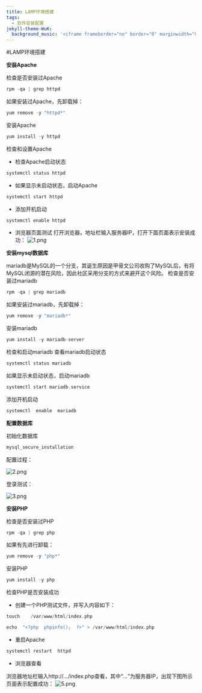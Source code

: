 ```yaml
---
title: LAMP环境搭建
tags:
  - 软件安装配置
jekyll-theme-WuK:
  background_music: '<iframe frameborder="no" border="0" marginwidth="0" marginheight="0" width=100% height=86 src="//music.163.com/outchain/player?type=2&id=27876158&auto=0&height=66"></iframe>'
---
```


#LAMP环境搭建

**安装Apache**

检查是否安装过Apache
```c
rpm -qa | grep httpd
```

如果安装过Apache，先卸载掉：
```c
yum remove -y "httpd*"
```

安装Apache
```c
yum install -y httpd
```

检查和设置Apache
- 检查Apache启动状态

```c
systemctl status httpd
```

- 如果显示未启动状态，启动Apache

```c
systemctl start httpd
```

- 添加开机启动

```c
systemctl enable httpd
```

- 浏览器页面测试
打开浏览器，地址栏输入服务器IP，打开下面页面表示安装成功：
![1.png](https://i.loli.net/2021/04/01/oQsUtxE1fn3pNIq.png)

**安装mysql数据库**

mariadb是MySQL的一个分支，其诞生原因是甲骨文公司收购了MySQL后，有将MySQL闭源的潜在风险，因此社区采用分支的方式来避开这个风险。
检查是否安装过mariadb
```c
rpm -qa | grep mariadb
```

如果安装过mariadb，先卸载掉：
```c
yum remove -y "mariadb*"
```

安装mariadb
```c
yum install -y mariadb-server
```

检查和启动mariadb
查看mariadb启动状态
```c
systemctl status mariadb
```

如果显示未启动状态，启动mariadb
```c
systemctl start mariadb.service
```

添加开机启动
```c
systemctl  enable  mariadb
```

**配置数据库**

初始化数据库
```c
mysql_secure_installation
```

配置过程：

![2.png](https://i.loli.net/2021/04/01/MiojmpVq1eg4rKl.png)

登录测试：

![3.png](https://i.loli.net/2021/04/01/FLCeJtPx7OuB9GE.png)

**安装PHP**

检查是否安装过PHP
```c
rpm -qa | grep php
```

如果有先进行卸载：
```c
yum remove -y "php*"
```

安装PHP
```c
yum install -y php
```

检查PHP是否安装成功
- 创建一个PHP测试文件，并写入内容如下：

```c
touch    /var/www/html/index.php

echo  "<?php  phpinfo();  ?>" > /var/www/html/index.php
```

- 重启Apache

```c
systemctl restart  httpd
```

- 浏览器查看

浏览器地址栏输入http://*.*.*.*/index.php查看，其中“*.*.*.*”为服务器IP，出现下图所示页面表示配置成功：
![5.png](https://i.loli.net/2021/04/01/xPzyEQkDiuIb2h3.png)

